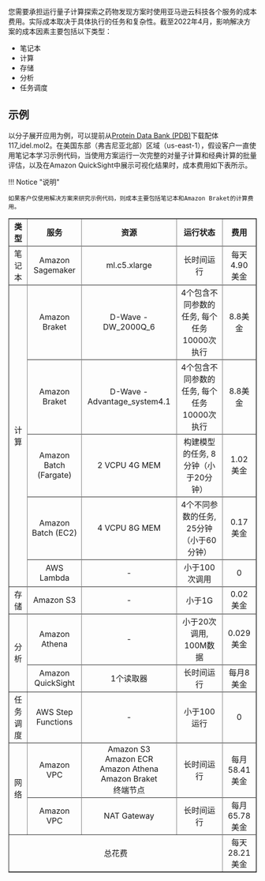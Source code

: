 您需要承担运行量子计算探索之药物发现方案时使用亚马逊云科技各个服务的成本费用。实际成本取决于具体执行的任务和复杂性。截至2022年4月，影响解决方案的成本因素主要包括以下类型：

* 笔记本
* 计算
* 存储
* 分析
* 任务调度

## 示例

以分子展开应用为例，可以提前从[Protein Data Bank (PDB)](https://www.rcsb.org/downloads/ligands)下载配体117_idel.mol2。在美国东部（弗吉尼亚北部）区域（us-east-1），假设客户一直使用笔记本学习示例代码，当使用方案运行一次完整的对量子计算和经典计算的批量评估，以及在Amazon QuickSight中展示可视化结果时，成本费用如下表所示。

!!! Notice "说明"

    如果客户仅使用解决方案来研究示例代码，则成本主要包括笔记本和Amazon Braket的计算费用。


<table border='1' style="text-align: center">
    <tr>
        <td><B>类型</B></td>
        <td><B>服务</td>
        <td><B>资源</td>
        <td><B>运行状态</td>
        <td><B>费用</td>
    <tr>
    <tr>
        <td>笔记本</td>
        <td>Amazon Sagemaker</td>
        <td>ml.c5.xlarge</td>
        <td>长时间运行</td>
        <td>每天4.90美金</td>
    <tr>
    <tr>
        <td rowspan="9">计算</td>
        <td>Amazon Braket</td>
        <td>D-Wave - DW_2000Q_6</td>
        <td>4个包含不同参数的任务, 每个任务10000次执行</td>
        <td>8.8美金</td>
    <tr>
    <tr>
        <td>Amazon Braket</td>
        <td>D-Wave - Advantage_system4.1</td>
        <td>4个包含不同参数的任务, 每个任务10000次执行</td>
        <td>8.8美金</td>
    <tr>
    <tr>
        <td>Amazon Batch (Fargate) </td>
        <td>2 VCPU 4G MEM</td>
        <td>构建模型的任务, 8分钟（小于20分钟）</td>
        <td>1.02美金</td>
    <tr>
    <tr>
        <td>Amazon Batch (EC2) </td>
        <td>4 VCPU 8G MEM</td>
        <td>4个不同参数的任务, 25分钟（小于60分钟）</td>
        <td>0.17美金</td>
    <tr>
    <tr>
        <td>AWS Lambda </td>
        <td>-</td>
        <td>小于100次调用</td>
        <td>0</td>
    <tr>
    <tr>
        <td>存储</td>
        <td>Amazon S3</td>
        <td>-</td>
        <td>小于1G</td>
        <td>0.02美金</td>
    <tr>
    <tr>
        <td rowspan='4'>分析</td>
        <td>Amazon Athena</td>
        <td>-</td>
        <td>小于20次调用, 100M数据</td>
        <td>0.029美金</td>
    <tr>
    <tr>
        <td>Amazon QuickSight</td>
        <td>1个读取器</td>
        <td>长时间运行</td>
        <td>每月8美金</td>
    <tr>
    <tr>
        <td>任务调度</td>
        <td>AWS Step Functions</td>
        <td>-</td>
        <td>小于100运行</td>
        <td>0</td>
    <tr>
    <tr>
        <td rowspan='4'>网络</td>
        <td>Amazon VPC</td>
        <td>Amazon S3</br>Amazon ECR</br>Amazon Athena</br>Amazon Braket</br>终端节点</td>
        <td>长时间运行</td>
        <td>每月58.41美金</td>
    <tr>
    <tr>
        <td>Amazon VPC</td>
        <td>NAT Gateway</td>
        <td>长时间运行</td>
        <td>每月65.78美金</td>
    <tr>
    <tr>
        <td colspan='4'>总花费</td>
        <td>每天28.21美金</td>
    <tr>
</table>